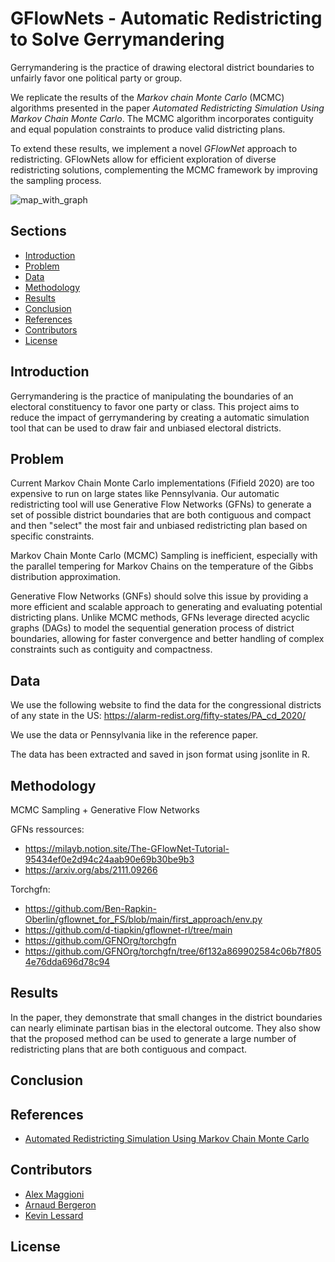 # GFlowNets - Automatic Redistricting to Solve Gerrymandering

Gerrymandering is the practice of drawing electoral
district boundaries to unfairly favor one political
party or group.

We replicate the results of the *Markov chain Monte Carlo*
(MCMC) algorithms presented in the paper *Automated Redistricting Simulation Using Markov Chain Monte Carlo*. The MCMC algorithm incorporates contiguity and equal population constraints to produce valid districting plans.

To extend these results, we implement a novel *GFlowNet* approach to redistricting. GFlowNets allow for efficient exploration of diverse redistricting solutions, complementing the MCMC framework by improving the sampling process.

![map_with_graph](https://github.com/user-attachments/assets/7149221e-9de4-45a8-8618-e40fe806798d)


## Sections

- [Introduction](#introduction)
- [Problem](#problem)
- [Data](#data)
- [Methodology](#methodology)
- [Results](#results)
- [Conclusion](#conclusion)
- [References](#references)
- [Contributors](#contributors)
- [License](#license)

## Introduction

Gerrymandering is the practice of manipulating the boundaries of an electoral
constituency to favor one party or class. This project aims to reduce the impact
of gerrymandering by creating a automatic simulation tool that can be used to
draw fair and unbiased electoral districts.

## Problem

Current Markov Chain Monte Carlo implementations (Fifield 2020) are too
expensive to run on large states like Pennsylvania. Our automatic
redistricting tool will use Generative Flow Networks (GFNs) to generate a set
of possible district boundaries that are both contiguous and compact and
then "select" the most fair and unbiased redistricting plan based on specific
constraints.

Markov Chain Monte Carlo (MCMC) Sampling is inefficient, especially with the
parallel tempering for Markov Chains on the temperature of the Gibbs
distribution approximation.

Generative Flow Networks (GNFs) should solve this issue by providing a more
efficient and scalable approach to generating and evaluating potential
districting plans. Unlike MCMC methods, GFNs leverage directed acyclic graphs
(DAGs) to model the sequential generation process of district boundaries,
allowing for faster convergence and better handling of complex constraints
such as contiguity and compactness.

## Data

We use the following website to find the data for the congressional districts of any state in the US:
https://alarm-redist.org/fifty-states/PA_cd_2020/

We use the data or Pennsylvania like in the reference paper.

The data has been extracted and saved in json format using jsonlite in R.

## Methodology

MCMC Sampling + Generative Flow Networks

GFNs ressources:

- https://milayb.notion.site/The-GFlowNet-Tutorial-95434ef0e2d94c24aab90e69b30be9b3
- https://arxiv.org/abs/2111.09266

Torchgfn:

- https://github.com/Ben-Rapkin-Oberlin/gflownet_for_FS/blob/main/first_approach/env.py
- https://github.com/d-tiapkin/gflownet-rl/tree/main
- https://github.com/GFNOrg/torchgfn
- https://github.com/GFNOrg/torchgfn/tree/6f132a869902584c06b7f8054e76dda696d78c94

## Results

In the paper, they demonstrate that small changes in the district boundaries can
nearly eliminate partisan bias in the electoral outcome. They also show that
the proposed method can be used to generate a large number of redistricting
plans that are both contiguous and compact.

## Conclusion

## References

- [Automated Redistricting Simulation Using Markov Chain Monte Carlo](https://imai.fas.harvard.edu/research/files/redist.pdf)

## Contributors

- [Alex Maggioni](alex.maggioni@mila.quebec)
- [Arnaud Bergeron](arnaud.bergeron@mila.quebec)
- [Kevin Lessard](kevin.lessard@mila.quebec)

## License
